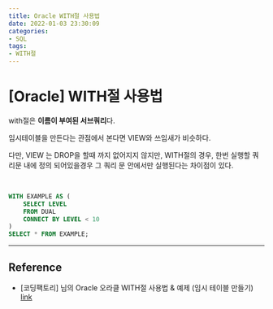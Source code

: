 ```yaml
---
title: Oracle WITH절 사용법
date: 2022-01-03 23:30:09
categories:
- SQL
tags:
- WITH절
---
```


# [Oracle] WITH절 사용법
with절은 **이름이 부여된 서브쿼리**다. 

임시테이블을 만든다는 관점에서 본다면 VIEW와 쓰임새가 비슷하다. 

다만, VIEW 는 DROP을 할때 까지 없어지지 않지만, WITH절의 경우, 한번 실행할 쿼리문 내에 정의 되어있을경우 그 쿼리 문 안에서만 실행된다는 차이점이 있다.

<BR>

```sql
WITH EXAMPLE AS (
    SELECT LEVEL
    FROM DUAL
    CONNECT BY LEVEL < 10
)
SELECT * FROM EXAMPLE;
```

---

## Reference

- [코딩팩토리] 님의 Oracle 오라클 WITH절 사용법 & 예제 (임시 테이블 만들기) [link](https://coding-factory.tistory.com/445)

